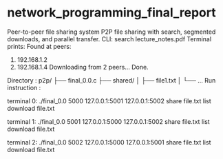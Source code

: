 # network_programming_final_report
Peer-to-peer file sharing system
P2P file sharing with search, segmented downloads, and parallel transfer.
CLI: search lecture_notes.pdf
Terminal prints:
 Found at peers:
 1. 192.168.1.2
 2. 192.168.1.4
 Downloading from 2 peers... Done.

Directory : 
p2p/
├── final_0.0.c
├── shared/
│   ├── file1.txt
│   └── ...
Run instruction :

terminal 0:
./final_0.0 5000 127.0.0.1:5001 127.0.0.1:5002
share file.txt
list
download file.txt

terminal 1:
./final_0.0 5001 127.0.0.1:5000 127.0.0.1:5002
share file.txt
list
download file.txt

terminal 2:
./final_0.0 5002 127.0.0.1:5000 127.0.0.1:5001
share file.txt
list
download file.txt
